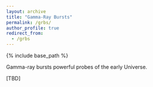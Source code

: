 ```yaml
---
layout: archive
title: "Gamma-Ray Bursts"
permalink: /grbs/
author_profile: true
redirect_from:
  - /grbs
---
```


{% include base_path %}

Gamma-ray bursts powerful probes of the early Universe.

[TBD]

